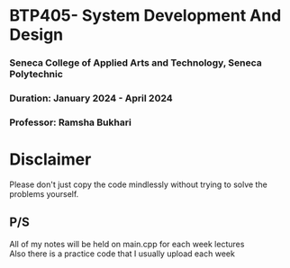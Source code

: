 # BTP405- System Development And Design
### Seneca College of Applied Arts and Technology, Seneca Polytechnic<br />
### Duration: January 2024 - April 2024<br />
### Professor: Ramsha Bukhari <br />


# Disclaimer
Please don't just copy the code mindlessly without trying to solve the problems yourself.

## P/S
All of my notes will be held on main.cpp for each week lectures <br>
Also there is a practice code that I usually upload each week <br>
